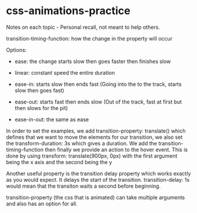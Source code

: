 # css-animations-practice
Notes on each topic - Personal recall, not meant to help others. 

transition-timing-function: how the change in the property will occur

Options:

- ease: the change starts slow then goes faster then finishes slow

- linear: constant speed the entire duration 

- ease-in: starts slow then ends fast (Going into the to the track, starts slow then goes fast)

- ease-out: starts fast then ends slow (Out of the track, fast at first but then slows for the pit)

- ease-in-out: the same as ease

In order to set the examples, we add transition-property: translate() which defines that we want to move the elements for our transition, we also set the transform-duration: 3s which gives a duration. We add the transition-timing-function then finally we provide an action to the hover event. This is done by using transform: translate(900px, 0px) with the first argument being the x axis and the second being the y

Another useful property is the transition delay property which works exactly as you would expect. It delays the start of the transition. transition-delay: 1s would mean that the transiton waits a second before beginning. 

transition-property (the css that is animated) can take multiple arguments and also has an option for all. 